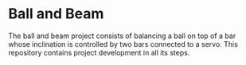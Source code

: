 # Ball and Beam
The ball and beam project consists of balancing a ball on top of a bar whose inclination is controlled by two bars connected to a servo. This repository contains project development in all its steps.

